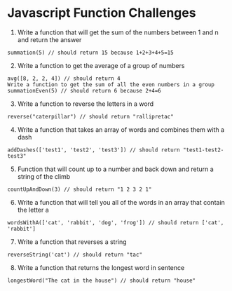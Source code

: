 # Javascript Function Challenges

1.  Write a function that will get the sum of the numbers between 1 and n and return the answer 
```
summation(5) // should return 15 because 1+2+3+4+5=15
```

2.  Write a function to get the average of a group of numbers 
```
avg([8, 2, 2, 4]) // should return 4
Write a function to get the sum of all the even numbers in a group 
summationEven(5) // should return 6 because 2+4=6
```

3.  Write a function to reverse the letters in a word 
```
reverse("caterpillar") // should return "rallipretac"
```

4.  Write a function that takes an array of words and combines them with a dash 
```
addDashes(['test1', 'test2', 'test3']) // should return "test1-test2-test3"
```

5.  Function that will count up to a number and back down and return a string of the climb 
```
countUpAndDown(3) // should return "1 2 3 2 1"
```

6.  Write a function that will tell you all of the words in an array that contain the letter a 
```
wordsWithA(['cat', 'rabbit', 'dog', 'frog']) // should return ['cat', 'rabbit']
```

7.  Write a function that reverses a string 
```
reverseString('cat') // should return "tac"
```

8.  Write a function that returns the longest word in sentence 
```
longestWord("The cat in the house") // should return "house"
```
